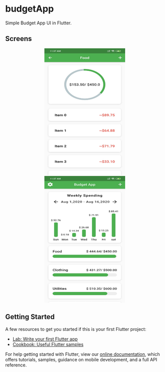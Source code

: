 # budgetApp

Simple Budget App UI in Flutter.

## Screens

<p align="center">
  <img src="1.jpg" width="256" height="400">
  <img src="2.jpg" width="256" height="400">
 
</p>

## Getting Started

A few resources to get you started if this is your first Flutter project:

- [Lab: Write your first Flutter app](https://flutter.dev/docs/get-started/codelab)
- [Cookbook: Useful Flutter samples](https://flutter.dev/docs/cookbook)

For help getting started with Flutter, view our
[online documentation](https://flutter.dev/docs), which offers tutorials,
samples, guidance on mobile development, and a full API reference.
